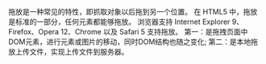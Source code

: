 拖放是一种常见的特性，即抓取对象以后拖到另一个位置。
在 HTML5 中，拖放是标准的一部分，任何元素都能够拖放。
浏览器支持
Internet Explorer 9、Firefox、Opera 12、Chrome 以及 Safari 5 支持拖放。
第一：是拖拽页面中DOM元素，进行元素或图片的移动，同时DOM结构也随之变化;
第二：是本地拖放上传文件，实现上传文件到服务器。